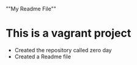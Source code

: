 ""My Readme File""
# This is a vagrant project
* Created the repository called zero day
* Created a Readme file
